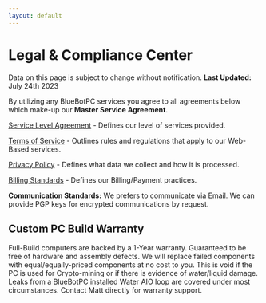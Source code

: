 ```yaml
---
layout: default
---
```

# Legal & Compliance Center

Data on this page is subject to change without notification. **Last Updated:** July 24th 2023

By utilizing any BlueBotPC services you agree to all agreements below which make-up our **Master Service Agreement**.

[Service Level Agreement](https://bluebotpc.com/pages/legal/sla) - Defines our level of services provided.

[Terms of Service](https://bluebotpc.com/pages/legal/tos) - Outlines rules and regulations that apply to our Web-Based services.

[Privacy Policy](https://bluebotpc.com/pages/legal/privacy-policy) - Defines what data we collect and how it is processed.

[Billing Standards](https://bluebotpc.com/pages/legal/billing) - Defines our Billing/Payment practices.

**Communication Standards:** We prefers to communicate via Email. We can provide PGP keys for encrypted communications by request.

## Custom PC Build Warranty

Full-Build computers are backed by a 1-Year warranty. Guaranteed to be free of hardware and assembly defects. We will replace failed components with equal/equally-priced components at no cost to you. This is void if the PC is used for Crypto-mining or if there is evidence of water/liquid damage. Leaks from a BlueBotPC installed Water AIO loop are covered under most circumstances. Contact Matt directly for warranty support.
